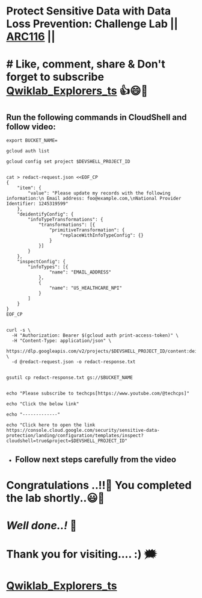 # Protect Sensitive Data with Data Loss Prevention: Challenge Lab || [ARC116](https://www.cloudskillsboost.google/focuses/64782?parent=catalog) ||

# # Like, comment, share & Don't forget to subscribe [Qwiklab_Explorers_ts](https://youtube.com/@titashshil?si=RgamNu1dc9jVIbJN) 👍😄🤝

## Run the following commands in CloudShell and follow video:

```
export BUCKET_NAME=
```

```
gcloud auth list

gcloud config set project $DEVSHELL_PROJECT_ID


cat > redact-request.json <<EOF_CP
{
	"item": {
		"value": "Please update my records with the following information:\n Email address: foo@example.com,\nNational Provider Identifier: 1245319599"
	},
	"deidentifyConfig": {
		"infoTypeTransformations": {
			"transformations": [{
				"primitiveTransformation": {
					"replaceWithInfoTypeConfig": {}
				}
			}]
		}
	},
	"inspectConfig": {
		"infoTypes": [{
				"name": "EMAIL_ADDRESS"
			},
			{
				"name": "US_HEALTHCARE_NPI"
			}
		]
	}
}
EOF_CP


curl -s \
  -H "Authorization: Bearer $(gcloud auth print-access-token)" \
  -H "Content-Type: application/json" \
  https://dlp.googleapis.com/v2/projects/$DEVSHELL_PROJECT_ID/content:deidentify \
  -d @redact-request.json -o redact-response.txt


gsutil cp redact-response.txt gs://$BUCKET_NAME


echo "Please subscribe to techcps[https://www.youtube.com/@techcps]"

echo "Click the below link"

echo "-------------"

echo "Click here to open the link https://console.cloud.google.com/security/sensitive-data-protection/landing/configuration/templates/inspect?cloudshell=true&project=$DEVSHELL_PROJECT_ID"

```

- ## Follow next steps carefully from the video 

# Congratulations ..!!🎉  You completed the lab shortly..😃💯

# *Well done..!* 👏

# Thank you for visiting.... :) 🗯️

# [Qwiklab_Explorers_ts](https://youtube.com/@titashshil?si=RgamNu1dc9jVIbJN)
